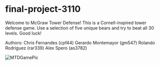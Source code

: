 # final-project-3110

Welcome to McGraw Tower Defense! This is a Cornell-inspired tower defense game. 
Use a selection of five unique bears and try to beat all 30 levels. Good luck!


Authors:
Chris Fernandes (cpf44)
Gerardo Montemayor (gm547)
Rolando Rodríguez (rar339)
Alex Spero (as3782)



![MTDGamePic](https://github.com/gerry-montemayor/McGrawTowerDefense/assets/144381191/cad5cdc9-4f98-414d-a7ab-c6fb62ff125a)
